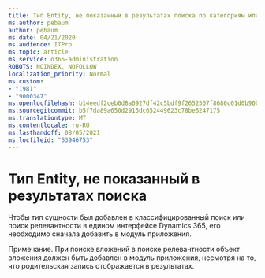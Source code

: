 ```yaml
---
title: Тип Entity, не показанный в результатах поиска по категориям или релевантности в Едином интерфейсе Dynamics 365
ms.author: pebaum
author: pebaum
ms.date: 04/21/2020
ms.audience: ITPro
ms.topic: article
ms.service: o365-administration
ROBOTS: NOINDEX, NOFOLLOW
localization_priority: Normal
ms.custom:
- "1981"
- "9000347"
ms.openlocfilehash: b14eedf2ceb0d8a0927df42c5bdf9f2652507f8686c01d0b90b6479ee2e4f062
ms.sourcegitcommit: b5f7da89a650d2915dc652449623c78be6247175
ms.translationtype: MT
ms.contentlocale: ru-RU
ms.lasthandoff: 08/05/2021
ms.locfileid: "53946753"
---
```

# <a name="entity-type-not-showing-in-search-results"></a>Тип Entity, не показанный в результатах поиска

Чтобы тип сущности был добавлен в классифицированный поиск или поиск релевантности в едином интерфейсе Dynamics 365, его необходимо сначала добавить в модуль приложения.

Примечание. При поиске вложений в поиске релевантности объект вложения должен быть добавлен в модуль приложения, несмотря на то, что родительская запись отображается в результатах.
